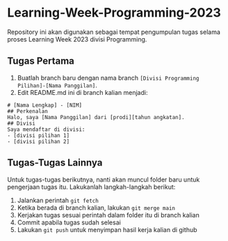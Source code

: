 # Learning-Week-Programming-2023
Repository ini akan digunakan sebagai tempat pengumpulan tugas selama proses Learning Week 2023 divisi Programming.

## Tugas Pertama
1. Buatlah branch baru dengan nama branch `[Divisi Programming Pilihan]-[Nama Panggilan]`.
2. Edit README.md ini di branch kalian menjadi:

```
# [Nama Lengkap] - [NIM]
## Perkenalan
Halo, saya [Nama Panggilan] dari [prodi][tahun angkatan].
## Divisi
Saya mendaftar di divisi:
- [divisi pilihan 1]
- [divisi pilihan 2]
```

## Tugas-Tugas Lainnya
Untuk tugas-tugas berikutnya, nanti akan muncul folder baru untuk pengerjaan tugas itu. Lakukanlah langkah-langkah berikut:
1. Jalankan perintah `git fetch`
2. Ketika berada di branch kalian, lakukan `git merge main`
3. Kerjakan tugas sesuai perintah dalam folder itu di branch kalian
4. Commit apabila tugas sudah selesai
5. Lakukan `git push` untuk menyimpan hasil kerja kalian di github
